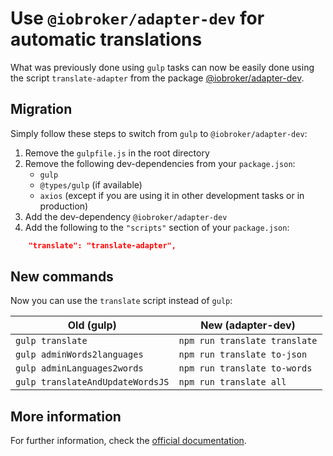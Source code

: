 # Use `@iobroker/adapter-dev` for automatic translations

What was previously done using `gulp` tasks can now be easily done using the script `translate-adapter` from the package [@iobroker/adapter-dev](https://github.com/ioBroker/adapter-dev).

## Migration

Simply follow these steps to switch from `gulp` to `@iobroker/adapter-dev`:

1. Remove the `gulpfile.js` in the root directory
1. Remove the following dev-dependencies from your `package.json`:
    - `gulp`
    - `@types/gulp` (if available)
    - `axios` (except if you are using it in other development tasks or in production)
1. Add the dev-dependency `@iobroker/adapter-dev`
1. Add the following to the `"scripts"` section of your `package.json`:

```json
    "translate": "translate-adapter",
```

## New commands

Now you can use the `translate` script instead of `gulp`:

| Old (gulp)                       | New (adapter-dev)             |
| -------------------------------- | ----------------------------- |
| `gulp translate`                 | `npm run translate translate` |
| `gulp adminWords2languages`      | `npm run translate to-json`   |
| `gulp adminLanguages2words`      | `npm run translate to-words`  |
| `gulp translateAndUpdateWordsJS` | `npm run translate all`       |

## More information

For further information, check the [official documentation](https://github.com/ioBroker/adapter-dev#readme).
